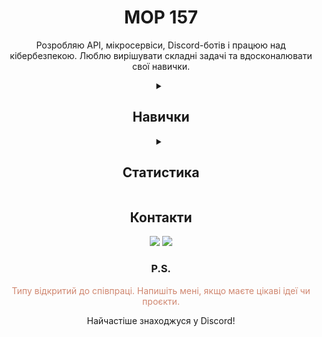 <div align="center">
<div>
    <h1>MOP 157</h1>
    <p>Розробляю API, мікросервіси, Discord-ботів і працюю над кібербезпекою. Люблю вирішувати складні задачі та вдосконалювати свої навички.</p>
</div>

<details><summary><h2>Навички</h2></summary>
<ul>
    <h3>Мови програмування</h3>
        <img src="https://img.shields.io/badge/javascript-F7DF1E.svg?&style=for-the-badge&logo=javascript&logoColor=black&theme=radical" alt="JavaScript">
        <img src="https://img.shields.io/badge/typescript-007ACC.svg?&style=for-the-badge&logo=typescript&logoColor=white" alt="TypeScript">
        <img src="https://img.shields.io/badge/python-3776AB.svg?&style=for-the-badge&logo=python&logoColor=white" alt="Python">
    <h3>Фреймворки</h3>
        <img src="https://img.shields.io/badge/discord.py-7289DA.svg?&style=for-the-badge&logo=discord&logoColor=white" alt="discord.py">
        <img src="https://img.shields.io/badge/express-000000.svg?&style=for-the-badge&logo=express&logoColor=white" alt="Express">
        <img src="https://img.shields.io/badge/nestjs-E0234E.svg?&style=for-the-badge&logo=nestjs&logoColor=white" alt="Nest.js">
        <img src="https://img.shields.io/badge/discord.js-7289DA.svg?&style=for-the-badge&logo=discord&logoColor=white" alt="discord.js">
    <h3><strong>Технології</strong></h3>
        <img src="https://img.shields.io/badge/websocket-000000.svg?&style=for-the-badge&logo=websocket&logoColor=white" alt="WebSocket">
        <img src="https://img.shields.io/badge/REST-API-009688?style=for-the-badge&logo=rest-api&logoColor=white" alt="REST API">
    <h3>Інструменти</h3>
        <img src="https://img.shields.io/badge/docker-2496ED.svg?&style=for-the-badge&logo=docker&logoColor=white" alt="Docker">
    <h3>Бази даних</h3>
        <img src="https://img.shields.io/badge/mongodb-47A248.svg?&style=for-the-badge&logo=mongodb&logoColor=white" alt="MongoDB">
        <img src="https://img.shields.io/badge/sqlite-003B57.svg?&style=for-the-badge&logo=sqlite&logoColor=white" alt="SQLite">
    <h3>Discord-боти</h3>
        <p>розробка, інтеграція API, модульна структура</p>
    <h3>Кібербезпека</h3>
        <p>аналіз вразливостей, трафіку та мереж</p>
</ul></details>

<details>
<summary><h2>Статистика</h2></summary>
    <img src="https://github-readme-stats.vercel.app/api?username=Mop157&show_icons=true&theme=radical" width="%100" height="200px" alt="Stats" />
    <img src="https://github-readme-stats.vercel.app/api/top-langs/?username=Mop157&layout=compact&theme=radical&exclude_repo=bot" width="100%" height="150px" alt="Languages" />
    <img src="https://github-profile-trophy.vercel.app/?username=Mop157&theme=monokai" width="%100" height="150px" alt="Stats" />
</details>

<h2>Контакти</h2>
<div>
    <a href="https://t.me/Mop_157" target="_blank"><img src="https://img.shields.io/badge/telegram-2CA5E0.svg?&style=for-the-badge&logo=telegram&logoColor=white"></a>
    <a href="https://discord.com/users/670163392979271710" target="_blank"><img src="https://img.shields.io/badge/discord%20-7289DA.svg?&style=for-the-badge&logo=discord&logoColor=white"></a>
</div>

<div>
    <h3>P.S.</h3>
    <p style="color:#D08770;">Типу відкритий до співпраці. Напишіть мені, якщо маєте цікаві ідеї чи проєкти.</p>
    <p>Найчастіше знаходжуся у Discord!</p>
</div>
</div>
